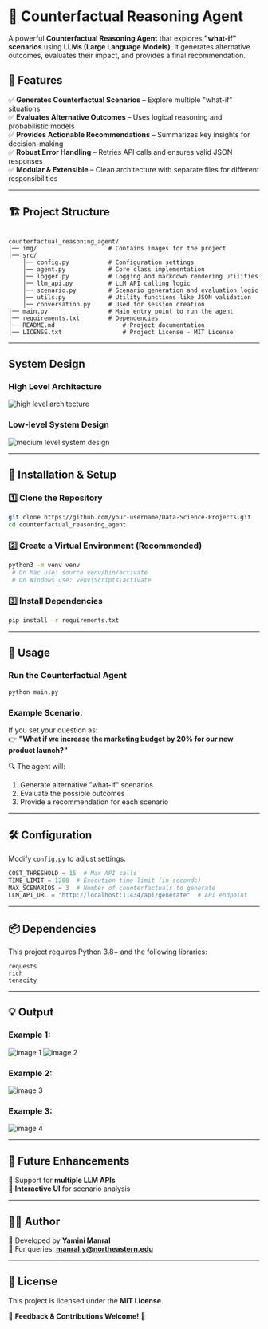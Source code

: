 # 🚀 Counterfactual Reasoning Agent  

A powerful **Counterfactual Reasoning Agent** that explores **"what-if" scenarios** using **LLMs (Large Language Models)**. It generates alternative outcomes, evaluates their impact, and provides a final recommendation.  

## 🎯 Features  
✅ **Generates Counterfactual Scenarios** – Explore multiple "what-if" situations  
✅ **Evaluates Alternative Outcomes** – Uses logical reasoning and probabilistic models  
✅ **Provides Actionable Recommendations** – Summarizes key insights for decision-making  
✅ **Robust Error Handling** – Retries API calls and ensures valid JSON responses  
✅ **Modular & Extensible** – Clean architecture with separate files for different responsibilities  

---

## 🏗️ Project Structure  
```

counterfactual_reasoning_agent/
│── img/                    # Contains images for the project
│── src/
    │── config.py           # Configuration settings
    │── agent.py            # Core class implementation
    │── logger.py           # Logging and markdown rendering utilities
    │── llm_api.py          # LLM API calling logic
    │── scenario.py         # Scenario generation and evaluation logic
    │── utils.py            # Utility functions like JSON validation
    │── conversation.py     # Used for session creation
│── main.py                 # Main entry point to run the agent
│── requirements.txt        # Dependencies 
│── README.md                   # Project documentation
│── LICENSE.txt                 # Project License - MIT License
```

---

## System Design
### High Level Architecture

![high level architecture](./img/High-level%20Architecture.png)

### Low-level System Design

![medium level system design](./img/medium-level.png)

---

## 🚀 Installation & Setup  

### 1️⃣ Clone the Repository  
```sh
git clone https://github.com/your-username/Data-Science-Projects.git
cd counterfactual_reasoning_agent
```

### 2️⃣ Create a Virtual Environment (Recommended)  
```sh
python3 -m venv venv
 # On Mac use: source venv/bin/activate 
 # On Windows use: venv\Scripts\activate
```

### 3️⃣ Install Dependencies  
```sh
pip install -r requirements.txt
```

---

## 🎯 Usage  
### Run the Counterfactual Agent  
```sh
python main.py
```

### Example Scenario:  
If you set your question as:  
👉 **"What if we increase the marketing budget by 20% for our new product launch?"**  

🔍 The agent will:  
1. Generate alternative "what-if" scenarios  
2. Evaluate the possible outcomes  
3. Provide a recommendation for each scenario 

---

## 🛠️ Configuration  
Modify `config.py` to adjust settings:  
```python
COST_THRESHOLD = 15  # Max API calls  
TIME_LIMIT = 1200  # Execution time limit (in seconds)  
MAX_SCENARIOS = 3  # Number of counterfactuals to generate  
LLM_API_URL = "http://localhost:11434/api/generate"  # API endpoint  
```

---

## 📦 Dependencies  
This project requires Python 3.8+ and the following libraries:  
```
requests
rich
tenacity
```

---

## 💡 Output 

### Example 1:
![image 1](./img/coffee1.png)
![image 2](./img/coffee2.png)

### Example 2:
![image 3](./img/healthcare.png)

### Example 3:
![image 4](./img/chocolate.png)


---
## 🔮 Future Enhancements  
🔹 Support for **multiple LLM APIs**  
🔹 **Interactive UI** for scenario analysis  

---

## ✍🏻 Author
🔸 Developed by **Yamini Manral**  
🔸 For queries: **manral.y@northeastern.edu**  
 
---

## 📝 License  
This project is licensed under the **MIT License**.  

💬 **Feedback & Contributions Welcome!** 🎉  
